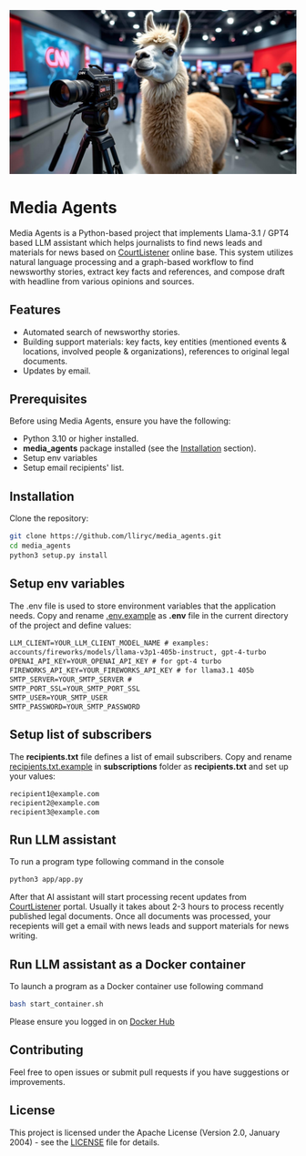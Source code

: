 ![Llama in the news room](logo.jpg)
# Media Agents

Media Agents is a Python-based project that implements Llama-3.1 / GPT4 based LLM assistant which helps journalists to find news leads and materials for news based on [CourtListener](https://www.courtlistener.com/) online base. This system utilizes natural language processing and a graph-based workflow to find newsworthy stories, extract key facts and references, and compose draft with headline from various opinions and sources.

## Features

- Automated search of newsworthy stories.
- Building support materials: key facts, key entities (mentioned events & locations, involved people & organizations), references to original legal documents.
- Updates by email.

## Prerequisites

Before using Media Agents, ensure you have the following:

- Python 3.10 or higher installed.
- **media_agents** package installed (see the [Installation](#Installation) section).
- Setup env variables
- Setup email recipients' list.

## Installation

Clone the repository:

```bash
git clone https://github.com/lliryc/media_agents.git
cd media_agents
python3 setup.py install
```

## Setup env variables
The .env file is used to store environment variables that the application needs. Copy and rename [.env.example](.env.example) as **.env** file in the current directory of the project and define values:

```code
LLM_CLIENT=YOUR_LLM_CLIENT_MODEL_NAME # examples: accounts/fireworks/models/llama-v3p1-405b-instruct, gpt-4-turbo
OPENAI_API_KEY=YOUR_OPENAI_API_KEY # for gpt-4 turbo
FIREWORKS_API_KEY=YOUR_FIREWORKS_API_KEY # for llama3.1 405b
SMTP_SERVER=YOUR_SMTP_SERVER # 
SMTP_PORT_SSL=YOUR_SMTP_PORT_SSL
SMTP_USER=YOUR_SMTP_USER
SMTP_PASSWORD=YOUR_SMTP_PASSWORD
```

## Setup list of subscribers
The **recipients.txt** file defines a list of email subscribers. Copy and rename [recipients.txt.example](subscriptions/recipients.txt.example) in **subscriptions** folder as **recipients.txt** and set up your values:

```code
recipient1@example.com  
recipient2@example.com  
recipient3@example.com
```

## Run LLM assistant
To run a program type following command in the console 

```bash
python3 app/app.py
```

After that AI assistant will start processing recent updates from [CourtListener](https://www.courtlistener.com/) portal. Usually it takes about 2-3 hours to process recently published legal documents.
Once all documents was processed, your recepients will get a email with news leads and support materials for news writing.

## Run LLM assistant as a Docker container
To launch a program as a Docker container use following command

```bash
bash start_container.sh
```

Please ensure you logged in on [Docker Hub](https://hub.docker.com/)

## Contributing
Feel free to open issues or submit pull requests if you have suggestions or improvements.

## License
This project is licensed under the  Apache License (Version 2.0, January 2004) - see the [LICENSE](LICENSE) file for details.
